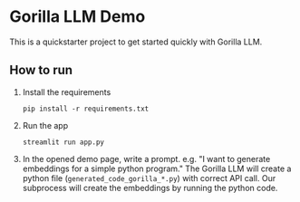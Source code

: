 # Gorilla LLM Demo

This is a quickstarter project to get started quickly with Gorilla LLM.

## How to run

1. Install the requirements

     ```pip install -r requirements.txt```

2. Run the app

    ```streamlit run app.py```
3. In the opened demo page, write a prompt. e.g. "I want to generate embeddings for a simple python program."
The Gorilla LLM will create a python file (`generated_code_gorilla_*.py`) with correct API call. Our subprocess will create the embeddings by running the python code.
